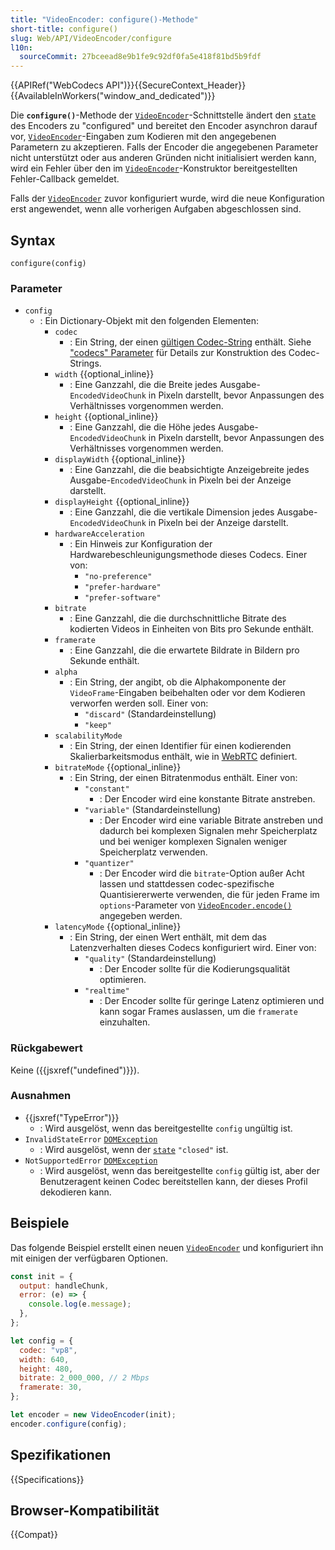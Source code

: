 ```yaml
---
title: "VideoEncoder: configure()-Methode"
short-title: configure()
slug: Web/API/VideoEncoder/configure
l10n:
  sourceCommit: 27bceead8e9b1fe9c92df0fa5e418f81bd5b9fdf
---
```


{{APIRef("WebCodecs API")}}{{SecureContext_Header}}{{AvailableInWorkers("window_and_dedicated")}}

Die **`configure()`**-Methode der [`VideoEncoder`](/de/docs/Web/API/VideoEncoder)-Schnittstelle ändert den [`state`](/de/docs/Web/API/VideoEncoder/state) des Encoders zu "configured" und bereitet den Encoder asynchron darauf vor, [`VideoEncoder`](/de/docs/Web/API/VideoEncoder)-Eingaben zum Kodieren mit den angegebenen Parametern zu akzeptieren. Falls der Encoder die angegebenen Parameter nicht unterstützt oder aus anderen Gründen nicht initialisiert werden kann, wird ein Fehler über den im [`VideoEncoder`](/de/docs/Web/API/VideoEncoder)-Konstruktor bereitgestellten Fehler-Callback gemeldet.

Falls der [`VideoEncoder`](/de/docs/Web/API/VideoEncoder) zuvor konfiguriert wurde, wird die neue Konfiguration erst angewendet, wenn alle vorherigen Aufgaben abgeschlossen sind.

## Syntax

```js-nolint
configure(config)
```

### Parameter

- `config`
  - : Ein Dictionary-Objekt mit den folgenden Elementen:
    - `codec`
      - : Ein String, der einen [gültigen Codec-String](https://www.w3.org/TR/webcodecs-codec-registry/#audio-codec-registry) enthält. Siehe ["codecs" Parameter](/de/docs/Web/Media/Guides/Formats/codecs_parameter#codec_options_by_container) für Details zur Konstruktion des Codec-Strings.
    - `width` {{optional_inline}}
      - : Eine Ganzzahl, die die Breite jedes Ausgabe-`EncodedVideoChunk` in Pixeln darstellt, bevor Anpassungen des Verhältnisses vorgenommen werden.
    - `height` {{optional_inline}}
      - : Eine Ganzzahl, die die Höhe jedes Ausgabe-`EncodedVideoChunk` in Pixeln darstellt, bevor Anpassungen des Verhältnisses vorgenommen werden.
    - `displayWidth` {{optional_inline}}
      - : Eine Ganzzahl, die die beabsichtigte Anzeigebreite jedes Ausgabe-`EncodedVideoChunk` in Pixeln bei der Anzeige darstellt.
    - `displayHeight` {{optional_inline}}
      - : Eine Ganzzahl, die die vertikale Dimension jedes Ausgabe-`EncodedVideoChunk` in Pixeln bei der Anzeige darstellt.
    - `hardwareAcceleration`
      - : Ein Hinweis zur Konfiguration der Hardwarebeschleunigungsmethode dieses Codecs. Einer von:
        - `"no-preference"`
        - `"prefer-hardware"`
        - `"prefer-software"`
    - `bitrate`
      - : Eine Ganzzahl, die die durchschnittliche Bitrate des kodierten Videos in Einheiten von Bits pro Sekunde enthält.
    - `framerate`
      - : Eine Ganzzahl, die die erwartete Bildrate in Bildern pro Sekunde enthält.
    - `alpha`
      - : Ein String, der angibt, ob die Alphakomponente der `VideoFrame`-Eingaben beibehalten oder vor dem Kodieren verworfen werden soll. Einer von:
        - `"discard"` (Standardeinstellung)
        - `"keep"`
    - `scalabilityMode`
      - : Ein String, der einen Identifier für einen kodierenden Skalierbarkeitsmodus enthält, wie in [WebRTC](https://w3c.github.io/webrtc-svc/#scalabilitymodes*) definiert.
    - `bitrateMode` {{optional_inline}}
      - : Ein String, der einen Bitratenmodus enthält. Einer von:
        - `"constant"`
          - : Der Encoder wird eine konstante Bitrate anstreben.
        - `"variable"` (Standardeinstellung)
          - : Der Encoder wird eine variable Bitrate anstreben und dadurch bei komplexen Signalen mehr Speicherplatz und bei weniger komplexen Signalen weniger Speicherplatz verwenden.
        - `"quantizer"`
          - : Der Encoder wird die `bitrate`-Option außer Acht lassen und stattdessen codec-spezifische Quantisiererwerte verwenden, die für jeden Frame im `options`-Parameter von [`VideoEncoder.encode()`](/de/docs/Web/API/VideoEncoder/encode) angegeben werden.
    - `latencyMode` {{optional_inline}}
      - : Ein String, der einen Wert enthält, mit dem das Latenzverhalten dieses Codecs konfiguriert wird. Einer von:
        - `"quality"` (Standardeinstellung)
          - : Der Encoder sollte für die Kodierungsqualität optimieren.
        - `"realtime"`
          - : Der Encoder sollte für geringe Latenz optimieren und kann sogar Frames auslassen, um die `framerate` einzuhalten.

### Rückgabewert

Keine ({{jsxref("undefined")}}).

### Ausnahmen

- {{jsxref("TypeError")}}
  - : Wird ausgelöst, wenn das bereitgestellte `config` ungültig ist.
- `InvalidStateError` [`DOMException`](/de/docs/Web/API/DOMException)
  - : Wird ausgelöst, wenn der [`state`](/de/docs/Web/API/VideoEncoder/state) `"closed"` ist.
- `NotSupportedError` [`DOMException`](/de/docs/Web/API/DOMException)
  - : Wird ausgelöst, wenn das bereitgestellte `config` gültig ist, aber der Benutzeragent keinen Codec bereitstellen kann, der dieses Profil dekodieren kann.

## Beispiele

Das folgende Beispiel erstellt einen neuen [`VideoEncoder`](/de/docs/Web/API/VideoEncoder) und konfiguriert ihn mit einigen der verfügbaren Optionen.

```js
const init = {
  output: handleChunk,
  error: (e) => {
    console.log(e.message);
  },
};

let config = {
  codec: "vp8",
  width: 640,
  height: 480,
  bitrate: 2_000_000, // 2 Mbps
  framerate: 30,
};

let encoder = new VideoEncoder(init);
encoder.configure(config);
```

## Spezifikationen

{{Specifications}}

## Browser-Kompatibilität

{{Compat}}
